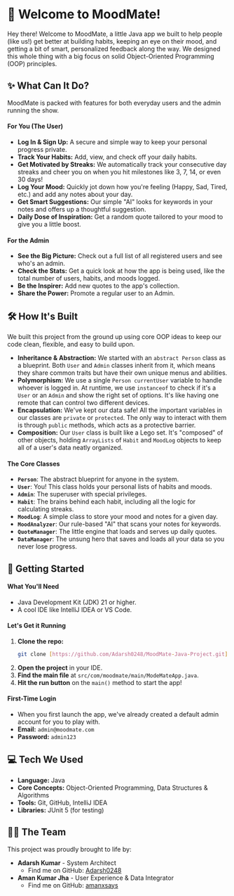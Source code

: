 
# 🧠 Welcome to MoodMate!

Hey there! Welcome to MoodMate, a little Java app we built to help people (like us!) get better at building habits, keeping an eye on their mood, and getting a bit of smart, personalized feedback along the way. We designed this whole thing with a big focus on solid Object-Oriented Programming (OOP) principles.

## ✨ What Can It Do?

MoodMate is packed with features for both everyday users and the admin running the show.

#### For You (The User)

* **Log In & Sign Up:** A secure and simple way to keep your personal progress private.
* **Track Your Habits:** Add, view, and check off your daily habits.
* **Get Motivated by Streaks:** We automatically track your consecutive day streaks and cheer you on when you hit milestones like 3, 7, 14, or even 30 days!
* **Log Your Mood:** Quickly jot down how you're feeling (Happy, Sad, Tired, etc.) and add any notes about your day.
* **Get Smart Suggestions:** Our simple "AI" looks for keywords in your notes and offers up a thoughtful suggestion.
* **Daily Dose of Inspiration:** Get a random quote tailored to your mood to give you a little boost.

#### For the Admin

* **See the Big Picture:** Check out a full list of all registered users and see who's an admin.
* **Check the Stats:** Get a quick look at how the app is being used, like the total number of users, habits, and moods logged.
* **Be the Inspirer:** Add new quotes to the app's collection.
* **Share the Power:** Promote a regular user to an Admin.

## 🛠️ How It's Built

We built this project from the ground up using core OOP ideas to keep our code clean, flexible, and easy to build upon.

* **Inheritance & Abstraction:** We started with an `abstract Person` class as a blueprint. Both `User` and `Admin` classes inherit from it, which means they share common traits but have their own unique menus and abilities.
* **Polymorphism:** We use a single `Person currentUser` variable to handle whoever is logged in. At runtime, we use `instanceof` to check if it's a `User` or an `Admin` and show the right set of options. It's like having one remote that can control two different devices.
* **Encapsulation:** We've kept our data safe! All the important variables in our classes are `private` or `protected`. The only way to interact with them is through `public` methods, which acts as a protective barrier.
* **Composition:** Our `User` class is built like a Lego set. It's "composed" of other objects, holding `ArrayLists` of `Habit` and `MoodLog` objects to keep all of a user's data neatly organized.

#### The Core Classes

* **`Person`**: The abstract blueprint for anyone in the system.
* **`User`**: You! This class holds your personal lists of habits and moods.
* **`Admin`**: The superuser with special privileges.
* **`Habit`**: The brains behind each habit, including all the logic for calculating streaks.
* **`MoodLog`**: A simple class to store your mood and notes for a given day.
* **`MoodAnalyzer`**: Our rule-based "AI" that scans your notes for keywords.
* **`QuoteManager`**: The little engine that loads and serves up daily quotes.
* **`DataManager`**: The unsung hero that saves and loads all your data so you never lose progress.

## 🚀 Getting Started

#### What You'll Need

* Java Development Kit (JDK) 21 or higher.
* A cool IDE like IntelliJ IDEA or VS Code.

#### Let's Get it Running

1.  **Clone the repo:**
    ```bash
    git clone [https://github.com/Adarsh0248/MoodMate-Java-Project.git](https://github.com/Adarsh0248/MoodMate-Java-Project.git)
    ```
2.  **Open the project** in your IDE.
3.  **Find the main file** at `src/com/moodmate/main/ModeMateApp.java`.
4.  **Hit the run button** on the `main()` method to start the app!

#### First-Time Login

* When you first launch the app, we've already created a default admin account for you to play with.
* **Email:** `admin@moodmate.com`
* **Password:** `admin123`

## 💻 Tech We Used

* **Language:** Java
* **Core Concepts:** Object-Oriented Programming, Data Structures & Algorithms
* **Tools:** Git, GitHub, IntelliJ IDEA
* **Libraries:** JUnit 5 (for testing)

## 🧑‍💻 The Team

This project was proudly brought to life by:

* **Adarsh Kumar** - System Architect
    * Find me on GitHub: [Adarsh0248](https://github.com/Adarsh0248)
* **Aman Kumar Jha** - User Experience & Data Integrator
    * Find me on GitHub: [amanxsays](https://github.com/amanxsays)
